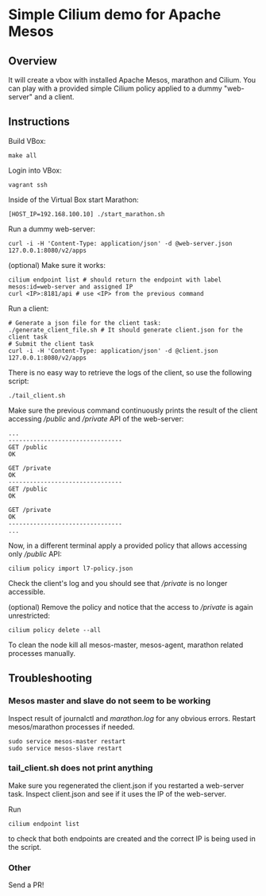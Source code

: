 # Simple Cilium demo for Apache Mesos

## Overview

It will create a vbox with installed Apache Mesos, marathon and Cilium.
You can play with a provided simple Cilium policy applied to a dummy
"web-server" and a client.

## Instructions

Build VBox:
    
    make all

Login into VBox:

    vagrant ssh

Inside of the Virtual Box start Marathon:

    [HOST_IP=192.168.100.10] ./start_marathon.sh

Run a dummy web-server:

    curl -i -H 'Content-Type: application/json' -d @web-server.json 127.0.0.1:8080/v2/apps

(optional) Make sure it works:
    
    cilium endpoint list # should return the endpoint with label mesos:id=web-server and assigned IP
    curl <IP>:8181/api # use <IP> from the previous command

Run a client:

    # Generate a json file for the client task:
    ./generate_client_file.sh # It should generate client.json for the client task
    # Submit the client task
    curl -i -H 'Content-Type: application/json' -d @client.json 127.0.0.1:8080/v2/apps
   
There is no easy way to retrieve the logs of the client, so use the following script:

    ./tail_client.sh

Make sure the previous command continuously prints the result of the client accessing */public* and */private* API of the web-server:

    ...
    --------------------------------
    GET /public
    OK

    GET /private
    OK
    --------------------------------
    GET /public
    OK

    GET /private
    OK
    --------------------------------
    ...

Now, in a different terminal apply a provided policy that allows accessing only */public* API:

    cilium policy import l7-policy.json

Check the client's log and you should see that */private* is no longer accessible.

(optional) Remove the policy and notice that the access to */private* is again unrestricted:

    cilium policy delete --all

To clean the node kill all mesos-master, mesos-agent, marathon related processes manually.

## Troubleshooting

### Mesos master and slave do not seem to be working

Inspect result of journalctl and *marathon.log* for any obvious errors.
Restart mesos/marathon processes if needed.

    sudo service mesos-master restart
    sudo service mesos-slave restart

### tail\_client.sh does not print anything

Make sure you regenerated the client.json if you restarted a web-server task. Inspect client.json
and see if it uses the IP of the web-server.

Run

    cilium endpoint list

to check that both endpoints are created and the correct IP is being used in the script.

### Other

Send a PR!
